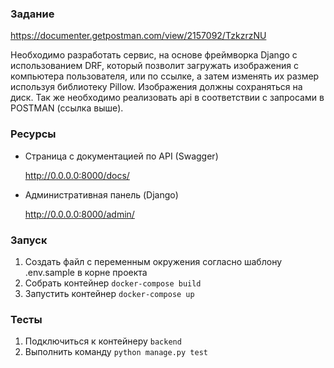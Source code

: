 ### Задание

https://documenter.getpostman.com/view/2157092/TzkzrzNU

Необходимо разработать сервис, на основе фреймворка Django c использованием DRF, который позволит загружать изображения
с компьютера пользователя, или по ссылке, а затем изменять их размер используя библиотеку Pillow. Изображения должны
сохраняться на диск. Так же необходимо реализовать api в соответствии с запросами в POSTMAN (ссылка выше).

### Ресурсы

- Страница с документацией по API (Swagger)

  http://0.0.0.0:8000/docs/

- Административная панель (Django)

  http://0.0.0.0:8000/admin/

### Запуск

1. Создать файл с переменным окружения согласно шаблону .env.sample в корне проекта
2. Собрать контейнер `docker-compose build`
3. Запустить контейнер `docker-compose up`

### Тесты
1. Подключиться к контейнеру `backend`
2. Выполнить команду `python manage.py test`
